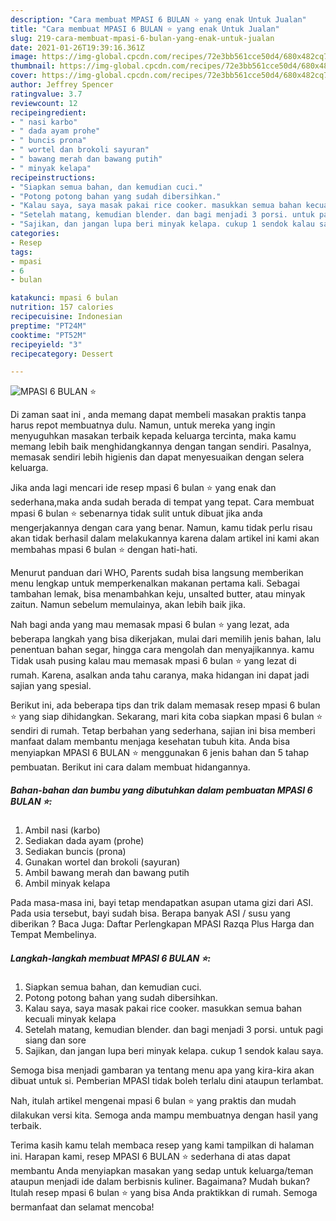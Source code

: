 ```yaml
---
description: "Cara membuat MPASI 6 BULAN ⭐ yang enak Untuk Jualan"
title: "Cara membuat MPASI 6 BULAN ⭐ yang enak Untuk Jualan"
slug: 219-cara-membuat-mpasi-6-bulan-yang-enak-untuk-jualan
date: 2021-01-26T19:39:16.361Z
image: https://img-global.cpcdn.com/recipes/72e3bb561cce50d4/680x482cq70/mpasi-6-bulan-⭐-foto-resep-utama.jpg
thumbnail: https://img-global.cpcdn.com/recipes/72e3bb561cce50d4/680x482cq70/mpasi-6-bulan-⭐-foto-resep-utama.jpg
cover: https://img-global.cpcdn.com/recipes/72e3bb561cce50d4/680x482cq70/mpasi-6-bulan-⭐-foto-resep-utama.jpg
author: Jeffrey Spencer
ratingvalue: 3.7
reviewcount: 12
recipeingredient:
- " nasi karbo"
- " dada ayam prohe"
- " buncis prona"
- " wortel dan brokoli sayuran"
- " bawang merah dan bawang putih"
- " minyak kelapa"
recipeinstructions:
- "Siapkan semua bahan, dan kemudian cuci."
- "Potong potong bahan yang sudah dibersihkan."
- "Kalau saya, saya masak pakai rice cooker. masukkan semua bahan kecuali minyak kelapa"
- "Setelah matang, kemudian blender. dan bagi menjadi 3 porsi. untuk pagi siang dan sore"
- "Sajikan, dan jangan lupa beri minyak kelapa. cukup 1 sendok kalau saya."
categories:
- Resep
tags:
- mpasi
- 6
- bulan

katakunci: mpasi 6 bulan 
nutrition: 157 calories
recipecuisine: Indonesian
preptime: "PT24M"
cooktime: "PT52M"
recipeyield: "3"
recipecategory: Dessert

---
```



![MPASI 6 BULAN ⭐](https://img-global.cpcdn.com/recipes/72e3bb561cce50d4/680x482cq70/mpasi-6-bulan-⭐-foto-resep-utama.jpg)

Di zaman  saat ini , anda memang dapat membeli masakan praktis tanpa harus repot membuatnya dulu. Namun, untuk mereka yang ingin menyuguhkan masakan terbaik kepada keluarga tercinta, maka kamu memang lebih baik menghidangkannya dengan tangan sendiri. Pasalnya, memasak sendiri lebih higienis dan dapat menyesuaikan dengan selera keluarga.

Jika anda lagi mencari ide resep mpasi 6 bulan ⭐ yang enak dan sederhana,maka anda sudah berada di tempat yang tepat. Cara membuat mpasi 6 bulan ⭐  sebenarnya tidak sulit untuk dibuat jika anda mengerjakannya dengan cara yang benar. Namun, kamu tidak perlu risau akan tidak berhasil dalam melakukannya 
karena dalam artikel ini kami akan membahas mpasi 6 bulan ⭐ dengan hati-hati.  

Menurut panduan dari WHO, Parents sudah bisa langsung memberikan menu lengkap untuk memperkenalkan makanan pertama kali. Sebagai tambahan lemak, bisa menambahkan keju, unsalted butter, atau minyak zaitun. Namun sebelum memulainya, akan lebih baik jika.

Nah bagi anda yang mau memasak mpasi 6 bulan ⭐ yang lezat, ada beberapa langkah yang bisa dikerjakan, mulai dari memilih jenis bahan, lalu penentuan bahan segar, hingga cara mengolah dan menyajikannya. kamu Tidak usah pusing kalau mau memasak mpasi 6 bulan ⭐ yang lezat di rumah. Karena, asalkan anda  tahu caranya, maka hidangan ini dapat jadi sajian yang spesial.

Berikut ini, ada beberapa tips dan trik dalam memasak resep mpasi 6 bulan ⭐ yang siap dihidangkan. Sekarang, mari kita coba siapkan mpasi 6 bulan ⭐ sendiri di rumah. Tetap berbahan yang sederhana, sajian ini bisa memberi manfaat dalam membantu menjaga kesehatan tubuh kita. Anda bisa menyiapkan MPASI 6 BULAN ⭐ menggunakan 6 jenis bahan dan 5 tahap pembuatan. Berikut ini cara dalam membuat hidangannya.

<!--inarticleads1-->

##### Bahan-bahan dan bumbu yang dibutuhkan dalam pembuatan MPASI 6 BULAN ⭐:

1. Ambil  nasi (karbo)
1. Sediakan  dada ayam (prohe)
1. Sediakan  buncis (prona)
1. Gunakan  wortel dan brokoli (sayuran)
1. Ambil  bawang merah dan bawang putih
1. Ambil  minyak kelapa


Pada masa-masa ini, bayi tetap mendapatkan asupan utama gizi dari ASI. Pada usia tersebut, bayi sudah bisa. Berapa banyak ASI / susu yang diberikan ? Baca Juga: Daftar Perlengkapan MPASI Razqa Plus Harga dan Tempat Membelinya. 

<!--inarticleads2-->

##### Langkah-langkah membuat MPASI 6 BULAN ⭐:

1. Siapkan semua bahan, dan kemudian cuci.
1. Potong potong bahan yang sudah dibersihkan.
1. Kalau saya, saya masak pakai rice cooker. masukkan semua bahan kecuali minyak kelapa
1. Setelah matang, kemudian blender. dan bagi menjadi 3 porsi. untuk pagi siang dan sore
1. Sajikan, dan jangan lupa beri minyak kelapa. cukup 1 sendok kalau saya.


Semoga bisa menjadi gambaran ya tentang menu apa yang kira-kira akan dibuat untuk si. Pemberian MPASI tidak boleh terlalu dini ataupun terlambat. 

Nah, itulah artikel mengenai  mpasi 6 bulan ⭐  yang praktis dan mudah dilakukan versi kita. Semoga anda mampu membuatnya dengan hasil yang terbaik. 

Terima kasih kamu telah membaca resep yang kami tampilkan di halaman ini. Harapan kami, resep  MPASI 6 BULAN ⭐ sederhana di atas dapat membantu Anda menyiapkan masakan yang sedap untuk keluarga/teman ataupun menjadi ide dalam berbisnis kuliner. Bagaimana? Mudah bukan? Itulah resep mpasi 6 bulan ⭐ yang bisa Anda praktikkan di rumah. Semoga bermanfaat dan selamat mencoba!

